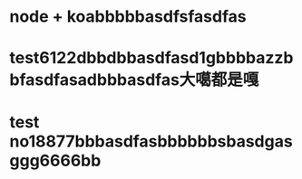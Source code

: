 # node + koabbbbbasdfsfasdfas
# test6122dbbdbbasdfasd1gbbbbazzbbfasdfasadbbbasdfas大噶都是嘎
# test no18877bbbasdfasbbbbbbsbasdgasggg6666bb